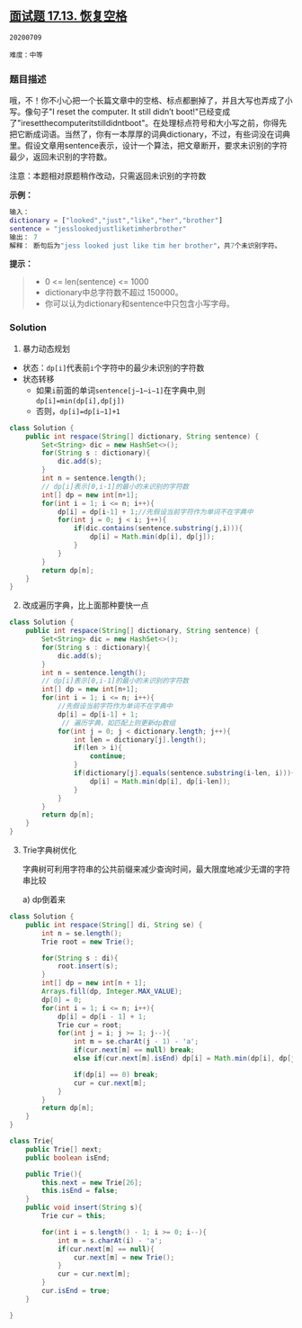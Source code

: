 ## [面试题 17.13. 恢复空格](https://leetcode-cn.com/problems/re-space-lcci/)

`20200709`

`难度：中等`

### 题目描述

哦，不！你不小心把一个长篇文章中的空格、标点都删掉了，并且大写也弄成了小写。像句子"I reset the computer. It still didn’t boot!"已经变成了"iresetthecomputeritstilldidntboot"。在处理标点符号和大小写之前，你得先把它断成词语。当然了，你有一本厚厚的词典dictionary，不过，有些词没在词典里。假设文章用sentence表示，设计一个算法，把文章断开，要求未识别的字符最少，返回未识别的字符数。

注意：本题相对原题稍作改动，只需返回未识别的字符数

**示例：**

```matlab
输入：
dictionary = ["looked","just","like","her","brother"]
sentence = "jesslookedjustliketimherbrother"
输出： 7
解释： 断句后为"jess looked just like tim her brother"，共7个未识别字符。
```

**提示：**

> - 0 <= len(sentence) <= 1000
> - dictionary中总字符数不超过 150000。
> - 你可以认为dictionary和sentence中只包含小写字母。

### Solution

1. 暴力动态规划

- 状态：`dp[i]`代表前`i`个字符中的最少未识别的字符数
- 状态转移
  - 如果`i`前面的单词`sentence[j−1⋯i−1]`在字典中,则`dp[i]=min(dp[i],dp[j])`
  - 否则，`dp[i]=dp[i−1]+1`

```java
class Solution {
    public int respace(String[] dictionary, String sentence) {
        Set<String> dic = new HashSet<>();
        for(String s : dictionary){
            dic.add(s);
        }
        int n = sentence.length();
        // dp[i]表示[0,i-1]的最小的未识别的字符数
        int[] dp = new int[n+1];
        for(int i = 1; i <= n; i++){
            dp[i] = dp[i-1] + 1;//先假设当前字符作为单词不在字典中
            for(int j = 0; j < i; j++){
                if(dic.contains(sentence.substring(j,i))){
                    dp[i] = Math.min(dp[i], dp[j]);
                }
            }
        }
        return dp[n];
    }
}
```

2. 改成遍历字典，比上面那种要快一点

```java
class Solution {
    public int respace(String[] dictionary, String sentence) {
        Set<String> dic = new HashSet<>();
        for(String s : dictionary){
            dic.add(s);
        }
        int n = sentence.length();
        // dp[i]表示[0,i-1]的最小的未识别的字符数
        int[] dp = new int[n+1];
        for(int i = 1; i <= n; i++){
            //先假设当前字符作为单词不在字典中
            dp[i] = dp[i-1] + 1;
             // 遍历字典，如匹配上则更新dp数组
            for(int j = 0; j < dictionary.length; j++){
                int len = dictionary[j].length();
                if(len > i){
                    continue;
                }
                if(dictionary[j].equals(sentence.substring(i-len, i))){
                    dp[i] = Math.min(dp[i], dp[i-len]);
                }
            }
        }
        return dp[n];
    }
}
```

3. Trie字典树优化

   字典树可利用字符串的公共前缀来减少查询时间，最大限度地减少无谓的字符串比较

   a) dp倒着来

```java
class Solution {
    public int respace(String[] di, String se) {
        int n = se.length();
        Trie root = new Trie();

        for(String s : di){
            root.insert(s);
        }
        int[] dp = new int[n + 1];
        Arrays.fill(dp, Integer.MAX_VALUE);
        dp[0] = 0;
        for(int i = 1; i <= n; i++){
            dp[i] = dp[i - 1] + 1;
            Trie cur = root;
            for(int j = i; j >= 1; j--){
                int m = se.charAt(j - 1) - 'a';
                if(cur.next[m] == null) break;
                else if(cur.next[m].isEnd) dp[i] = Math.min(dp[i], dp[j - 1]);

                if(dp[i] == 0) break;
                cur = cur.next[m];
            }
        }
        return dp[n];
    }
}

class Trie{
    public Trie[] next;
    public boolean isEnd;

    public Trie(){
        this.next = new Trie[26];
        this.isEnd = false;
    }
    public void insert(String s){
        Trie cur = this;

        for(int i = s.length() - 1; i >= 0; i--){
            int m = s.charAt(i) - 'a';
            if(cur.next[m] == null){
                cur.next[m] = new Trie();
            }
            cur = cur.next[m];
        }
        cur.isEnd = true;
    }

}
```
